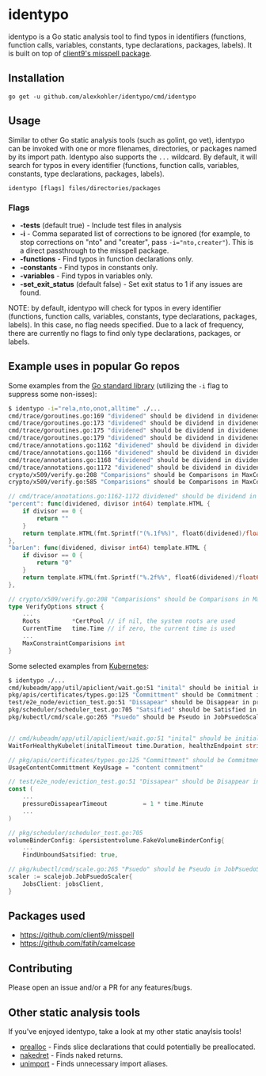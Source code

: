 # identypo

identypo is a Go static analysis tool to find typos in identifiers (functions, function calls, variables, constants, type declarations, packages, labels). It is built on top of [client9's misspell package](https://github.com/client9/misspell).

## Installation

    go get -u github.com/alexkohler/identypo/cmd/identypo

## Usage

Similar to other Go static analysis tools (such as golint, go vet), identypo can be invoked with one or more filenames, directories, or packages named by its import path. Identypo also supports the `...` wildcard. By default, it will search for typos in every identifier (functions, function calls, variables, constants, type declarations, packages, labels).

    identypo [flags] files/directories/packages

### Flags
- **-tests** (default true) - Include test files in analysis
- **-i** - Comma separated list of corrections to be ignored (for example, to stop corrections on "nto" and "creater", pass `-i="nto,creater"`). This is a direct passthrough to the misspell package.
- **-functions** - Find typos in function declarations only.
- **-constants** - Find typos in constants only.
- **-variables** - Find typos in variables only.
- **-set_exit_status** (default false) - Set exit status to 1 if any issues are found.

NOTE: by default, identypo will check for typos in every identifier (functions, function calls, variables, constants, type declarations, packages, labels). In this case, no flag needs specified. Due to a lack of frequency, there are currently no flags to find only type declarations, packages, or labels.

## Example uses in popular Go repos


Some examples from the [Go standard library](https://github.com/golang/go) (utilizing the `-i` flag to suppress some non-isses):

```Bash
$ identypo -i="rela,nto,onot,alltime" ./...
cmd/trace/goroutines.go:169 "dividened" should be dividend in dividened
cmd/trace/goroutines.go:173 "dividened" should be dividend in dividened
cmd/trace/goroutines.go:175 "dividened" should be dividend in dividened
cmd/trace/goroutines.go:179 "dividened" should be dividend in dividened
cmd/trace/annotations.go:1162 "dividened" should be dividend in dividened
cmd/trace/annotations.go:1166 "dividened" should be dividend in dividened
cmd/trace/annotations.go:1168 "dividened" should be dividend in dividened
cmd/trace/annotations.go:1172 "dividened" should be dividend in dividened
crypto/x509/verify.go:208 "Comparisions" should be Comparisons in MaxConstraintComparisions
crypto/x509/verify.go:585 "Comparisions" should be Comparisons in MaxConstraintComparisions
```

```Go
// cmd/trace/annotations.go:1162-1172 dividened" should be dividend in dividened
"percent": func(dividened, divisor int64) template.HTML {
	if divisor == 0 {
		return ""
	}
	return template.HTML(fmt.Sprintf("(%.1f%%)", float6(dividened)/float64(divisor)*100))
},
"barLen": func(dividened, divisor int64) template.HTML {
	if divisor == 0 {
		return "0"
	}
	return template.HTML(fmt.Sprintf("%.2f%%", float6(dividened)/float64(divisor)*100))
},

// crypto/x509/verify.go:208 "Comparisions" should be Comparisons in MaxConstraintComparisions
type VerifyOptions struct {
	...
	Roots         *CertPool // if nil, the system roots are used
	CurrentTime   time.Time // if zero, the current time is used
	...
	MaxConstraintComparisions int
}
```

Some selected examples from [Kubernetes](https://github.com/kubernetes/kubernetes):
```Bash
$ identypo ./...
cmd/kubeadm/app/util/apiclient/wait.go:51 "inital" should be initial in initalTimeout
pkg/apis/certificates/types.go:125 "Committment" should be Commitment in UsageContentCommittment
test/e2e_node/eviction_test.go:51 "Dissapear" should be Disappear in pressureDissapearTimeout
pkg/scheduler/scheduler_test.go:705 "Satsified" should be Satisfied in FindUnboundSatsified
pkg/kubectl/cmd/scale.go:265 "Psuedo" should be Pseudo in JobPsuedoScaler
```

```Go

// cmd/kubeadm/app/util/apiclient/wait.go:51 "inital" should be initial in initalTimeout
WaitForHealthyKubelet(initalTimeout time.Duration, healthzEndpoint string) error

// pkg/apis/certificates/types.go:125 "Committment" should be Commitment in UsageContentCommittment
UsageContentCommittment KeyUsage = "content commitment"

// test/e2e_node/eviction_test.go:51 "Dissapear" should be Disappear in pressureDissapearTimeout
const (
	...
	pressureDissapearTimeout          = 1 * time.Minute
	...
)

// pkg/scheduler/scheduler_test.go:705
volumeBinderConfig: &persistentvolume.FakeVolumeBinderConfig{
	...
	FindUnboundSatsified: true,

// pkg/kubectl/cmd/scale.go:265 "Psuedo" should be Pseudo in JobPsuedoScaler
scaler := scalejob.JobPsuedoScaler{
	JobsClient: jobsClient,
}
```




## Packages used
- https://github.com/client9/misspell
- https://github.com/fatih/camelcase



## Contributing

Please open an issue and/or a PR for any features/bugs. 


## Other static analysis tools

If you've enjoyed identypo, take a look at my other static anaylsis tools!
- [prealloc](https://github.com/alexkohler/prealloc) - Finds slice declarations that could potentially be preallocated.
- [nakedret](https://github.com/alexkohler/nakedret) - Finds naked returns.
- [unimport](https://github.com/alexkohler/unimport) - Finds unnecessary import aliases.